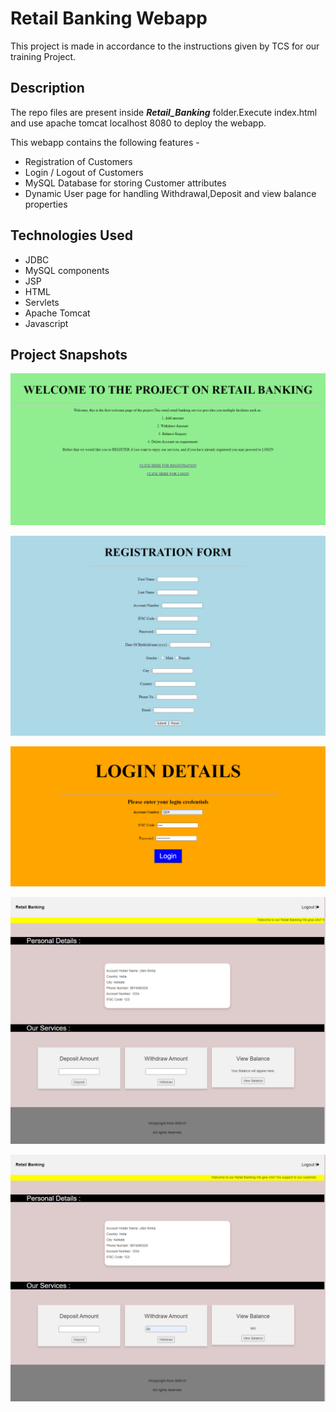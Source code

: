 # Retail Banking Webapp

This project is made in accordance to the instructions given by TCS for our training Project.

## Description

The repo files are present inside ***Retail_Banking*** folder.Execute index.html and use apache tomcat localhost 8080 to deploy the webapp.

This webapp contains the following features - 
- Registration of Customers
- Login / Logout of Customers
- MySQL Database for storing Customer attributes
- Dynamic User page for handling Withdrawal,Deposit and view balance properties

## Technologies Used

- JDBC
- MySQL components
- JSP
- HTML
- Servlets
- Apache Tomcat
- Javascript

## Project Snapshots

![alt text](https://github.com/jitensinha98/Retail_Banking_Webapp/blob/master/screencapture-localhost-8080-Retail-Banking-index-html-2020-06-20-19_45_06.png)

![alt text](https://github.com/jitensinha98/Retail_Banking_Webapp/blob/master/screencapture-localhost-8080-Retail-Banking-Registration-jsp-2020-06-20-19_45_38.png)

![alt text](https://github.com/jitensinha98/Retail_Banking_Webapp/blob/master/screencapture-localhost-8080-Retail-Banking-Login-jsp-2020-06-20-19_45_59.png)

![alt text](https://github.com/jitensinha98/Retail_Banking_Webapp/blob/master/screencapture-localhost-8080-Retail-Banking-UserView-jsp-2020-06-20-19_46_20.png)

![alt text](https://github.com/jitensinha98/Retail_Banking_Webapp/blob/master/screencapture-localhost-8080-Retail-Banking-BalanceServlet-2020-06-20-19_46_45.png)



